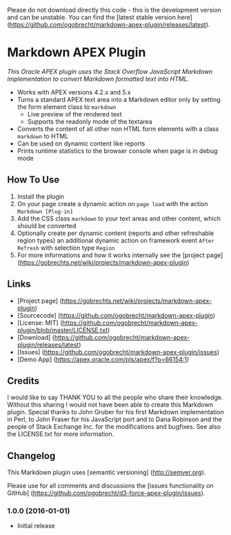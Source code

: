Please do not download directly this code - this is the development version and can be unstable. You can find the [latest
stable version here] (https://github.com/ogobrecht/markdown-apex-plugin/releases/latest).


# Markdown APEX Plugin

_This Oracle APEX plugin uses the Stack Overflow JavaScript Markdown implementation to convert
Markdown formatted text into HTML._

- Works with APEX versions 4.2.x and 5.x
- Turns a standard APEX text area into a Markdown editor only by setting the form element class to `markdown`
  - Live preview of the rendered text
  - Supports the readonly mode of the textarea
- Converts the content of all other non HTML form elements with a class `markdown` to HTML
- Can be used on dynamic content like reports
- Prints runtime statistics to the browser console when page is in debug mode


## How To Use

1. Install the plugin
2. On your page create a dynamic action on `page load` with the action `Markdown [Plug-in]`
3. Add the CSS class `markdown` to your text areas and other content, which should be converted
4. Optionally create per dynamic content (reports and other refreshable region types) an additional
   dynamic action on framework event `After Refresh` with selection type `Region`
5. For more informations and how it works internally see the [project page]
   (https://gobrechts.net/wiki/projects/markdown-apex-plugin) 


## Links

- [Project page] (https://gobrechts.net/wiki/projects/markdown-apex-plugin)
- [Sourcecode] (https://github.com/ogobrecht/markdown-apex-plugin)
- [License: MIT] (https://github.com/ogobrecht/markdown-apex-plugin/blob/master/LICENSE.txt)
- [Download] (https://github.com/ogobrecht/markdown-apex-plugin/releases/latest)
- [Issues] (https://github.com/ogobrecht/markdown-apex-plugin/issues)
- [Demo App] (https://apex.oracle.com/pls/apex/f?p=66154:1)


## Credits

I would like to say THANK YOU to all the people who share their knowledge. Without this sharing I would not have been
able to create this Markdown plugin. Special thanks to John Gruber for his first Markdown implementation in Perl, 
to John Fraser for his JavaScript port and to Dana Robinson and the people of Stack Exchange Inc. for the modifications
and bugfixes. See also the LICENSE.txt for more information.


## Changelog

This Markdown plugin uses [semantic versioning] (http://semver.org).

Please use for all comments and discussions the 
[issues functionality on GitHub] (https://github.com/ogobrecht/d3-force-apex-plugin/issues).


### 1.0.0 (2016-01-01)

- Initial release
